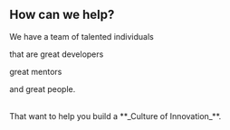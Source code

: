 ##  How can we help?

<!-- .element: class="fragment" -->
We have a team of talented individuals

<!-- .element: class="fragment" -->
that are great developers

<!-- .element: class="fragment" -->
great mentors

<!-- .element: class="fragment" -->
and great people.

<br>
<!-- .element: class="fragment" -->
That want to help you build a **_Culture of Innovation_**.
